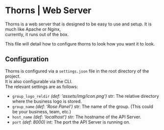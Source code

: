 # Thorns | Web Server
Thorns is a web server that is designed to be easy to use and setup. It is much like Apache or Nginx,<br>
currently, it runs out of the box.

This file will detail how to configure thorns to look how you want it to look.<br>

## Configuration
Thorns is configured via a `settings.json` file in the root directory of the project.<br>
It is also configurable via the CLI.<br>
The relevant settings are as follows:
- `group_logo_reldir` *(def: 'assets/img/icon.png')* str: The relative directory where the business logo is stored.<br>
- `group_name` *(def: 'Rose Panel')* str: The name of the group. (This could be your business, team, etc.)<br>
- `host_name` *(def: 'localhost')* str: The hostname of the API Server.<br>
- `port` *(def: 8000)* int: The port the API Server is running on.<br>